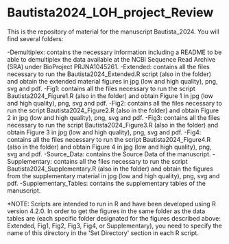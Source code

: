 # Bautista2024_LOH_project_Review
This is the repository of material for the manuscript Bautista_2024. You will find several folders:

-Demultiplex: contains the necessary information including a README to be able to demultiplex the data available at the NCBI Sequence Read Archive (SRA) under BioProject PRJNA1045261.
-Extended: contains all the files necessary to run the Bautista2024_Extended.R script (also in the folder) and obtain the extended material figures in jpg (low and high quality), png, svg and pdf.
-Fig1: contains all the files necessary to run the script Bautista2024_Figure1.R (also in the folder) and obtain Figure 1 in jpg (low and high quality), png, svg and pdf.
-Fig2: contains all the files necessary to run the script Bautista2024_Figure2.R (also in the folder) and obtain Figure 2 in jpg (low and high quality), png, svg and pdf.
-Fig3: contains all the files necessary to run the script Bautista2024_Figure3.R (also in the folder) and obtain Figure 3 in jpg (low and high quality), png, svg and pdf.
-Fig4: contains all the files necessary to run the script Bautista2024_Figure4.R (also in the folder) and obtain Figure 4 in jpg (low and high quality), png, svg and pdf.
-Source_Data: contains the Source Data of the manuscript.
-Supplementary: contains all the files necessary to run the script Bautista2024_Supplementary.R (also in the folder) and obtain the figures from the supplementary material  in jpg (low and high quality), png, svg and pdf.
-Supplementary_Tables: contains the supplementary tables of the manuscript.

*NOTE: Scripts are intended to run in R and have been developed using R version 4.2.0. In order to get the figures in the same folder as the data tables are (each specific folder designated for the figures described above: Extended, Fig1, Fig2, Fig3, Fig4, or Supplementary), you need to specify the name of this directory in the 'Set Directory' section in each R script.
